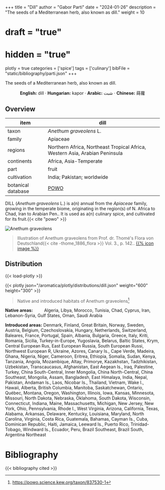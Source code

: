 +++
title = "Dill"
author = "Gabor Parti"
date = "2024-01-26"
description = "The seeds of a Mediterranean herb, also known as dill."
weight = 10
# draft = "true"
# hidden = "true"
plotly = true
categories = ['spice']
tags = ['culinary']
bibFile = "static/bibliography/parti.json"
+++

The seeds of a Mediterranean herb, also known as dill.

[<i class="fab fa-wikipedia-w"></i>](https://en.wikipedia.org/wiki/Dill)

<center>

**English:** dill · **Hungarian:** kapor · **Arabic:** <span class="arabic-text" dir="rtl">شبت</span> · **Chinese:** <span class="traditional-chinese-text">蒔蘿</span>

</center>

## Overview

|       item       |                                    dill                                   |
|------------------|---------------------------------------------------------------------------|
|       taxon      |                          *Anethum graveolens* L.                          |
|      family      |                                  Apiaceae                                 |
|      regions     |Northern Africa, Northeast Tropical Africa, Western Asia, Arabian Peninsula|
|    continents    |                           Africa, Asia-Temperate                          |
|       part       |                                   fruit                                   |
|    cultivation   |                         India; Pakistan; worldwide                        |
|botanical database|            [POWO](https://powo.science.kew.org/taxon/837530-1)            |

DILL (*Anethum graveolens* L.) is a(n) annual from the *Apiaceae* family, growing in the temperate biome, originating in the region(s) of N. Africa to Chad, Iran to Arabian Pen.. It is used as a(n) culinary spice, and cultivated for its fruit.{{< cite "powo" >}}

![Anethum graveolens](/images/illustrations/dill.png?width=40rem "Illustration of Anethum graveolens from Prof. dr. Thomé's Flora von Deutschland")

>Illustration of Anethum graveolens from Prof. dr. Thomé's Flora von Deutschland{{< cite -thome_1886_flora >}} Vol. 3., p. 142.. [{{% icon image %}}](https://www.biodiversitylibrary.org/page/4320887)

## Distribution

{{< load-plotly >}}

{{< plotly json="/aromatica/plotly/distributions/dill.json" weight="600" height="300" >}}

>Native and introduced habitats of Anethum graveolens[^powo]

[^powo]: https://powo.science.kew.org/taxon/837530-1

<p style="text-align:left;">

**Native areas:** &ensp; &ensp; &ensp; Algeria, Libya, Morocco, Tunisia, Chad, Cyprus, Iran, Lebanon-Syria, Gulf States, Oman, Saudi Arabia

**Introduced areas:** Denmark, Finland, Great Britain, Norway, Sweden, Austria, Belgium, Czechoslovakia, Hungary, Netherlands, Switzerland, Baleares, France, Portugal, Spain, Albania, Bulgaria, Greece, Italy, Kriti, Romania, Sicilia, Turkey-in-Europe, Yugoslavia, Belarus, Baltic States, Krym, Central European Rus, East European Russia, South European Russi, Northwest European R, Ukraine, Azores, Canary Is., Cape Verde, Madeira, Ghana, Nigeria, Niger, Cameroon, Eritrea, Ethiopia, Somalia, Sudan, Kenya, Tanzania, Angola, Mozambique, Altay, Primorye, Kazakhstan, Tadzhikistan, Uzbekistan, Transcaucasus, Afghanistan, East Aegean Is., Iraq, Palestine, Turkey, China South-Central, Inner Mongolia, China North-Central, China Southeast, Mongolia, Assam, Bangladesh, East Himalaya, India, Nepal, Pakistan, Andaman Is., Laos, Nicobar Is., Thailand, Vietnam, Wake I., Hawaii, Alberta, British Columbia, Manitoba, Saskatchewan, Ontario, Québec, Montana, Oregon, Washington, Illinois, Iowa, Kansas, Minnesota, Missouri, North Dakota, Nebraska, Oklahoma, South Dakota, Wisconsin, Connecticut, Indiana, Maine, Massachusetts, Michigan, New Jersey, New York, Ohio, Pennsylvania, Rhode I., West Virginia, Arizona, California, Texas, Alabama, Arkansas, Delaware, Kentucky, Louisiana, Maryland, North Carolina, Virginia, Costa Rica, Guatemala, Bahamas, Cayman Is., Cuba, Dominican Republic, Haiti, Jamaica, Leeward Is., Puerto Rico, Trinidad-Tobago, Windward Is., Ecuador, Peru, Brazil Southeast, Brazil South, Argentina Northeast

</p>



# Bibliography

{{< bibliography cited >}}

